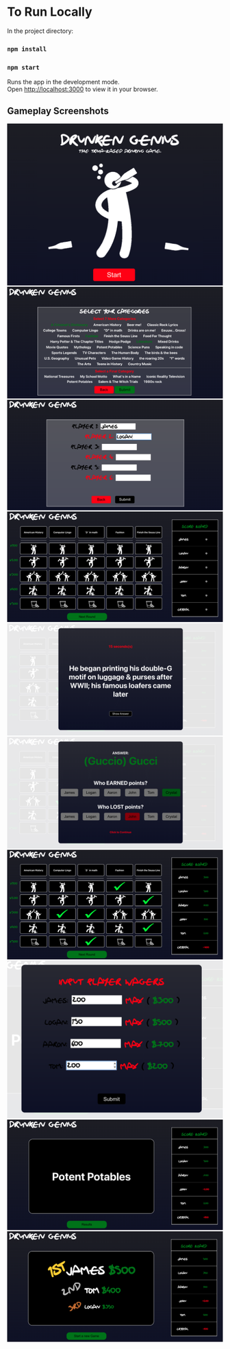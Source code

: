 # To Run Locally

In the project directory:
### `npm install`
### `npm start`

Runs the app in the development mode.\
Open [http://localhost:3000](http://localhost:3000) to view it in your browser.

## Gameplay Screenshots
![Home Page](https://raw.githubusercontent.com/jdclark05/Drunken-Genius/main/gameplay-screenshots/1%20-%20intro-page.png)
![Category Selection](https://raw.githubusercontent.com/jdclark05/Drunken-Genius/main/gameplay-screenshots/2%20-%20category-selection.png)
![Player Input](https://raw.githubusercontent.com/jdclark05/Drunken-Genius/main/gameplay-screenshots/3%20-%20player-input.png)
![Gameboard](https://raw.githubusercontent.com/jdclark05/Drunken-Genius/main/gameplay-screenshots/4%20-%20gameboard.png)
![Question Modal](https://raw.githubusercontent.com/jdclark05/Drunken-Genius/main/gameplay-screenshots/5%20-%20question-modal.png)
![Answer Modal](https://raw.githubusercontent.com/jdclark05/Drunken-Genius/main/gameplay-screenshots/6%20-%20answer-modal.png)
![In-Play Gameboard](https://raw.githubusercontent.com/jdclark05/Drunken-Genius/main/gameplay-screenshots/7%20-%20selected-questions-gameboard.png)
![Final Round Player Wager Modal](https://raw.githubusercontent.com/jdclark05/Drunken-Genius/main/gameplay-screenshots/8%20-%20player-wager-modal.png)
![Final Round Gameboard](https://raw.githubusercontent.com/jdclark05/Drunken-Genius/main/gameplay-screenshots/9%20-%20final-round.png)
![Results Page](https://raw.githubusercontent.com/jdclark05/Drunken-Genius/main/gameplay-screenshots/10%20-%20results-page.png)
